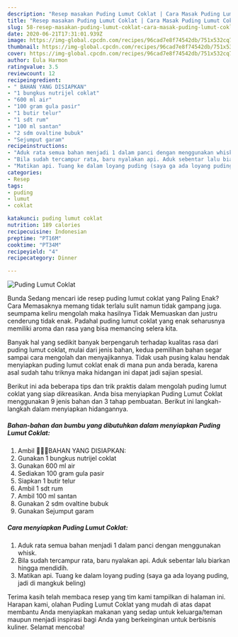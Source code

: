 ```yaml
---
description: "Resep masakan Puding Lumut Coklat | Cara Masak Puding Lumut Coklat Yang Bisa Manjain Lidah"
title: "Resep masakan Puding Lumut Coklat | Cara Masak Puding Lumut Coklat Yang Bisa Manjain Lidah"
slug: 58-resep-masakan-puding-lumut-coklat-cara-masak-puding-lumut-coklat-yang-bisa-manjain-lidah
date: 2020-06-21T17:31:01.939Z
image: https://img-global.cpcdn.com/recipes/96cad7e8f74542db/751x532cq70/puding-lumut-coklat-foto-resep-utama.jpg
thumbnail: https://img-global.cpcdn.com/recipes/96cad7e8f74542db/751x532cq70/puding-lumut-coklat-foto-resep-utama.jpg
cover: https://img-global.cpcdn.com/recipes/96cad7e8f74542db/751x532cq70/puding-lumut-coklat-foto-resep-utama.jpg
author: Eula Harmon
ratingvalue: 3.5
reviewcount: 12
recipeingredient:
- " BAHAN YANG DISIAPKAN"
- "1 bungkus nutrijel coklat"
- "600 ml air"
- "100 gram gula pasir"
- "1 butir telur"
- "1 sdt rum"
- "100 ml santan"
- "2 sdm ovaltine bubuk"
- "Sejumput garam"
recipeinstructions:
- "Aduk rata semua bahan menjadi 1 dalam panci dengan menggunakan whisk."
- "Bila sudah tercampur rata, baru nyalakan api. Aduk sebentar lalu biarkan hingga mendidih."
- "Matikan api. Tuang ke dalam loyang puding (saya ga ada loyang puding, jadi di mangkuk beling)"
categories:
- Resep
tags:
- puding
- lumut
- coklat

katakunci: puding lumut coklat 
nutrition: 189 calories
recipecuisine: Indonesian
preptime: "PT16M"
cooktime: "PT34M"
recipeyield: "4"
recipecategory: Dinner

---
```



![Puding Lumut Coklat](https://img-global.cpcdn.com/recipes/96cad7e8f74542db/751x532cq70/puding-lumut-coklat-foto-resep-utama.jpg)

Bunda Sedang mencari ide resep puding lumut coklat yang Paling Enak? Cara Memasaknya memang tidak terlalu sulit namun tidak gampang juga. seumpama keliru mengolah maka hasilnya Tidak Memuaskan dan justru cenderung tidak enak. Padahal puding lumut coklat yang enak seharusnya memiliki aroma dan rasa yang bisa memancing selera kita.



Banyak hal yang sedikit banyak berpengaruh terhadap kualitas rasa dari puding lumut coklat, mulai dari jenis bahan, kedua pemilihan bahan segar sampai cara mengolah dan menyajikannya. Tidak usah pusing kalau hendak menyiapkan puding lumut coklat enak di mana pun anda berada, karena asal sudah tahu triknya maka hidangan ini dapat jadi sajian spesial.


Berikut ini ada beberapa tips dan trik praktis dalam mengolah puding lumut coklat yang siap dikreasikan. Anda bisa menyiapkan Puding Lumut Coklat menggunakan 9 jenis bahan dan 3 tahap pembuatan. Berikut ini langkah-langkah dalam menyiapkan hidangannya.

<!--inarticleads1-->

##### Bahan-bahan dan bumbu yang dibutuhkan dalam menyiapkan Puding Lumut Coklat:

1. Ambil  👩🏻‍🍳BAHAN YANG DISIAPKAN:
1. Gunakan 1 bungkus nutrijel coklat
1. Gunakan 600 ml air
1. Sediakan 100 gram gula pasir
1. Siapkan 1 butir telur
1. Ambil 1 sdt rum
1. Ambil 100 ml santan
1. Gunakan 2 sdm ovaltine bubuk
1. Gunakan Sejumput garam




<!--inarticleads2-->

##### Cara menyiapkan Puding Lumut Coklat:

1. Aduk rata semua bahan menjadi 1 dalam panci dengan menggunakan whisk.
1. Bila sudah tercampur rata, baru nyalakan api. Aduk sebentar lalu biarkan hingga mendidih.
1. Matikan api. Tuang ke dalam loyang puding (saya ga ada loyang puding, jadi di mangkuk beling)




Terima kasih telah membaca resep yang tim kami tampilkan di halaman ini. Harapan kami, olahan Puding Lumut Coklat yang mudah di atas dapat membantu Anda menyiapkan makanan yang sedap untuk keluarga/teman maupun menjadi inspirasi bagi Anda yang berkeinginan untuk berbisnis kuliner. Selamat mencoba!
